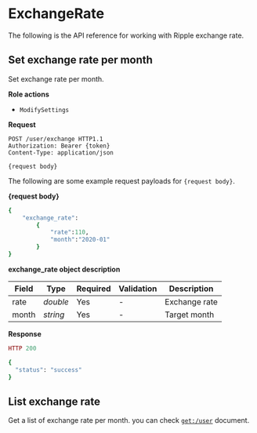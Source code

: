 # ExchangeRate

The following is the API reference for working with Ripple exchange rate.

## Set exchange rate per month

Set exchange rate per month.


**Role actions**

- `ModifySettings`

**Request**

```http
POST /user/exchange HTTP1.1
Authorization: Bearer {token}
Content-Type: application/json

{request body}
```
The following are some example request payloads for `{request body}`.


**{request body}**

```ruby
{
	"exchange_rate":
		{
			"rate":110,
			"month":"2020-01"
		}
}
```

**exchange_rate object description**

Field           | Type      | Required | Validation | Description
--------------- | --------- | -------- | ---------- | -----------
 rate           | *double*  | Yes      | -          | Exchange rate
 month          | *string*  | Yes      | -          | Target month


**Response**

```ruby
HTTP 200

{
  "status": "success"
}
```


## List exchange rate

Get a list of exchange rate per month. you can check [`get:/user`](WIP) document.

